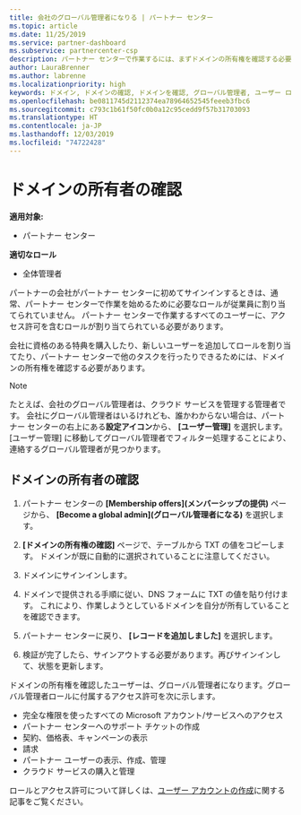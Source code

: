 ```yaml
---
title: 会社のグローバル管理者になりる | パートナー センター
ms.topic: article
ms.date: 11/25/2019
ms.service: partner-dashboard
ms.subservice: partnercenter-csp
description: パートナー センターで作業するには、まずドメインの所有権を確認する必要があります。 これを行う方法と、ユーザーを追加できるグローバル管理者になる方法について説明します。
author: LauraBrenner
ms.author: labrenne
ms.localizationpriority: high
keywords: ドメイン, ドメインの確認, ドメインを確認, グローバル管理者, ユーザー ロール, アクセス許可
ms.openlocfilehash: be0811745d2112374ea78964652545feeeb3fbc6
ms.sourcegitcommit: c793c1b61f50fc0b0a12c95cedd9f57b31703093
ms.translationtype: HT
ms.contentlocale: ja-JP
ms.lasthandoff: 12/03/2019
ms.locfileid: "74722428"
---
```

# <a name="verify-your-domain-ownership"></a>ドメインの所有者の確認

**適用対象:**

- パートナー センター

**適切なロール**

- 全体管理者

パートナーの会社がパートナー センターに初めてサインインするときは、通常、パートナー センターで作業を始めるために必要なロールが従業員に割り当てられていません。 パートナー センターで作業するすべてのユーザーに、アクセス許可を含むロールが割り当てられている必要があります。  

会社に資格のある特典を購入したり、新しいユーザーを追加してロールを割り当てたり、パートナー センターで他のタスクを行ったりできるためには、ドメインの所有権を確認する必要があります。 

>[!Note]
>たとえば、会社のグローバル管理者は、クラウド サービスを管理する管理者です。 会社にグローバル管理者はいるけれども、誰かわからない場合は、パートナー センターの右上にある**設定アイコン**から、 **[ユーザー管理]** を選択します。 [ユーザー管理] に移動してグローバル管理者でフィルター処理することにより、連絡するグローバル管理者が見つかります。

## <a name="verify-your-domain-ownership"></a>ドメインの所有者の確認

1. パートナー センターの **[Membership offers]\(メンバーシップの提供\)** ページから、 **[Become a global admin]\(グローバル管理者になる\)** を選択します。 

2. **[ドメインの所有権の確認]** ページで、テーブルから TXT の値をコピーします。 ドメインが既に自動的に選択されていることに注意してください。

3. ドメインにサインインします。 

4. ドメインで提供される手順に従い、DNS フォームに TXT の値を貼り付けます。  これにより、作業しようとしているドメインを自分が所有していることを確認できます。

5. パートナー センターに戻り、 **[レコードを追加しました]** を選択します。

6. 検証が完了したら、サインアウトする必要があります。再びサインインして、状態を更新します。 

ドメインの所有権を確認したユーザーは、グローバル管理者になります。グローバル管理者ロールに付属するアクセス許可を次に示します。

- 完全な権限を使ったすべての Microsoft アカウント/サービスへのアクセス 
- パートナー センターへのサポート チケットの作成
- 契約、価格表、キャンペーンの表示
- 請求
- パートナー ユーザーの表示、作成、管理
- クラウド サービスの購入と管理

ロールとアクセス許可について詳しくは、[ユーザー アカウントの作成](create-user-accounts-and-set-permissions.md)に関する記事をご覧ください。 